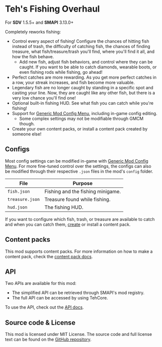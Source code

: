 # Teh's Fishing Overhaul

For **SDV** 1.5.5+ and **SMAPI** 3.13.0+

Completely reworks fishing:

- Control every aspect of fishing! Configure the chances of hitting fish instead of trash, the difficulty of catching fish, the chances of finding treasure, what fish/treasure/trash you'll find, where you'll find it all, and how the fish behave.
  - Add new fish, adjust fish behaviors, and control where they can be caught. If you want to be able to catch diamonds, wearable boots, or even fishing rods while fishing, go ahead!
- Perfect catches are more rewarding. As you get more perfect catches in a row, your streak increases, and fish become more valuable.
- Legendary fish are no longer caught by standing in a specific spot and casting your line. Now, they are caught like any other fish, but there is a very low chance you'll find one!
- Optional built-in fishing HUD. See what fish you can catch while you're fishing!
- Support for [Generic Mod Config Menu][gmcm], including in-game config editing.
  - Some complex settings may not be modifiable through GMCM though.
- Create your own content packs, or install a content pack created by someone else!

## Configs

Most config settings can be modified in-game with [Generic Mod Config Menu][gmcm]. For more fine-tuned control over the settings, the configs can also be modified through their respective `.json` files in the mod's `config` folder.

| File            | Purpose                           |
| --------------- | --------------------------------- |
| `fish.json`     | Fishing and the fishing minigame. |
| `treasure.json` | Treasure found while fishing.     |
| `hud.json`      | The fishing HUD.                  |

If you want to configure which fish, trash, or treasure are available to catch and when you can catch them, [create][create a content pack] or install a content pack.

## Content packs

This mod supports content packs. For more information on how to make a content pack, check the [content pack docs].

## API

Two APIs are available for this mod:

- The simplified API can be retrieved through SMAPI's mod registry.
- The full API can be accessed by using TehCore.

To use the API, check out the [API docs][api docs].

## Source code & License

This mod is licensed under MIT License. The source code and full license text can be found on the [GitHub repository][github repo].

[gmcm]: https://www.nexusmods.com/stardewvalley/mods/5098
[create a content pack]: https://stardewvalleywiki.com/Modding:Content_packs#Create_a_content_pack
[content pack docs]: https://github.com/TehPers/StardewValleyMods/tree/full-rewrite/docs/TehPers.FishingOverhaul/Content%20Packs.md
[api docs]: https://github.com/TehPers/StardewValleyMods/tree/full-rewrite/docs/TehPers.FishingOverhaul/API.md
[github repo]: https://github.com/TehPers/StardewValleyMods/tree/full-rewrite
